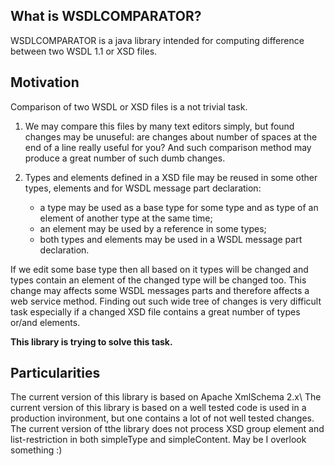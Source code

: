 ## What is WSDLCOMPARATOR?

WSDLCOMPARATOR is a java library intended for computing difference between two WSDL 1.1 or XSD files.

## Motivation

Comparison of two WSDL or XSD files is a not trivial task.
 
1. We may compare this files by many text editors simply, but found changes may be unuseful: are changes about number of spaces at the end of a line really useful for you? And such comparison method may produce a great number of such dumb changes.

2. Types and elements defined in a XSD file may be reused in some other types, elements and for WSDL message part declaration:
    * a type may be used as a base type for some type and as type of an element of another type at the same time;
    * an element may be used by a reference in some types;
    * both types and elements may be used in a WSDL message part declaration.

If we edit some base type then all based on it types will be changed and types contain an element of the changed type will be changed too. This change may affects some WSDL messages parts and therefore affects a web service method.
Finding out such wide tree of changes is very difficult task especially if a changed XSD file contains a great number of types or/and elements.

**This library is trying to solve this task.**

## Particularities

The current version of this library is based on Apache XmlSchema 2.x\\
The current version of this library is based on a well tested code is used in a production invironment, but one contains a lot of not well tested changes.
The current version of tthe library does not process XSD group element and list-restriction in both simpleType and simpleContent.
May be I overlook something :)


